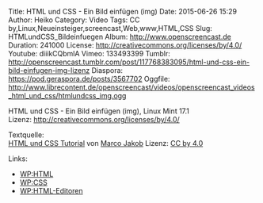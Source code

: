 Title: HTML und CSS - Ein Bild einfügen (img)
Date: 2015-06-26 15:29
Author: Heiko
Category: Video
Tags: CC by,Linux,Neueinsteiger,screencast,Web,www,HTML,CSS
Slug: HTMLundCSS_Bildeinfuegen
Album: http://www.openscreencast.de
Duration: 241000
License: http://creativecommons.org/licenses/by/4.0/
Youtube: diiikCQbmlA
Vimeo: 133493399
Tumblr: http://openscreencast.tumblr.com/post/117768383095/html-und-css-ein-bild-einfugen-img-lizenz
Diaspora: https://pod.geraspora.de/posts/3567702
Oggfile: http://www.librecontent.de/openscreencast/videos/openscreencast_videos_html_und_css/htmlundcss_img.ogg

HTML und CSS - Ein Bild einfügen (img), Linux Mint 17.1  
Lizenz: <http://creativecommons.org/licenses/by/4.0/>  
  
Textquelle:  
[HTML und CSS Tutorial](http://code.makery.ch/library/html-css/de/) von [Marco
Jakob](http://code.makery.ch/about/) Lizenz: [CC by
4.0](http://creativecommons.org/licenses/by/4.0/)

Links:

  * [WP:HTML](http://de.wikipedia.org/wiki/Hypertext_Markup_Language "Link zu wikipedia.org" )
  * [WP:CSS](http://de.wikipedia.org/wiki/Cascading_Style_Sheets "Link zu wikipedia.org" )
  * [WP:HTML-Editoren](http://de.wikipedia.org/wiki/Liste_von_HTML-Editoren "Link zu wikipedia.org" )

